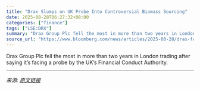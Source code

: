```yaml
---
title: "Drax Slumps on UK Probe Into Controversial Biomass Sourcing"
date: 2025-08-28T06:27:32+08:00
categories: ["finance"]
tags: ["LSE:DRX"]
summary: "Drax Group Plc fell the most in more than two years in London trading after saying it’s facing a probe by the UK’s Financial Conduct Authority."
source_url: "https://www.bloomberg.com/news/articles/2025-08-28/drax-faces-uk-probe-over-its-biomass-sourcing-statements"
---
```


Drax Group Plc fell the most in more than two years in London trading after saying it’s facing a probe by the UK’s Financial Conduct Authority.

---

*来源: [原文链接](https://www.bloomberg.com/news/articles/2025-08-28/drax-faces-uk-probe-over-its-biomass-sourcing-statements)*
